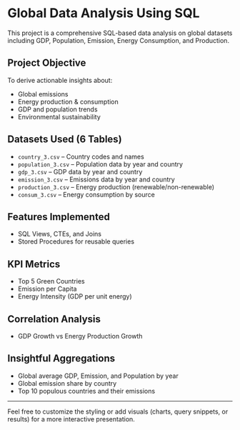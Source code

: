 #  Global Data Analysis Using SQL

This project is a comprehensive SQL-based data analysis on global datasets including GDP, Population, Emission, Energy Consumption, and Production.

## Project Objective
To derive actionable insights about:
- Global emissions
- Energy production & consumption
- GDP and population trends
- Environmental sustainability

##  Datasets Used (6 Tables)
- `country_3.csv` – Country codes and names  
- `population_3.csv` – Population data by year and country  
- `gdp_3.csv` – GDP data by year and country  
- `emission_3.csv` – Emissions data by year and country  
- `production_3.csv` – Energy production (renewable/non-renewable)  
- `consum_3.csv` – Energy consumption by source  

##  Features Implemented
- SQL Views, CTEs, and Joins  
- Stored Procedures for reusable queries  

##  KPI Metrics
- Top 5 Green Countries  
- Emission per Capita  
- Energy Intensity (GDP per unit energy)  

##  Correlation Analysis
- GDP Growth vs Energy Production Growth  

##  Insightful Aggregations
- Global average GDP, Emission, and Population by year  
- Global emission share by country  
- Top 10 populous countries and their emissions  

---

Feel free to customize the styling or add visuals (charts, query snippets, or results) for a more interactive presentation.

